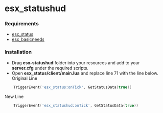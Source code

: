 # esx_statushud

### Requirements
* [esx_status](https://github.com/ESX-Org/esx_status)
* [esx_basicneeds](https://github.com/ESX-Org/esx_basicneeds)

### Installation 
* Drag **esx-statushud** folder into your resources and add to your **server.cfg** under the required scripts.
* Open **esx_status/client/main.lua** and replace line 71 with the line below.
Original Line
```lua
    TriggerEvent('esx_status:onTick', GetStatusData(true))
```
New Line
```lua
	TriggerEvent('esx_statushud:onTick', GetStatusData(true))
```